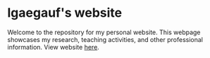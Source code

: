# lgaegauf's website

Welcome to the repository for my personal website. This webpage showcases my research, teaching activities, and other professional information. View website [here](https://lgaegauf.github.io/).
